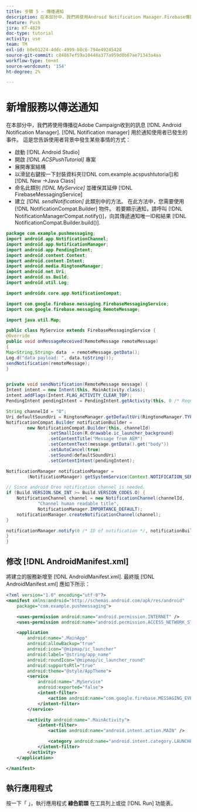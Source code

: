 ```yaml
---
title: 步驟 5 – 傳播通知
description: 在本部分中，我們將使用Android Notification Manager.Firebase傳播從Adobe Campaign收到的訊息
feature: Push
jira: KT-4829
doc-type: tutorial
activity: use
team: TM
exl-id: b0e01224-4ddc-4999-b8c6-794e49245428
source-git-commit: c84867ef59a10448a377a959d0b67ae71343a4aa
workflow-type: tm+mt
source-wordcount: '154'
ht-degree: 2%

---
```


# 新增服務以傳送通知

在本部分中，我們將使用傳播從Adobe Campaign收到的訊息 [!DNL Android Notification Manager]. [!DNL Notification manager] 用於通知使用者已發生的事件。
這是您告訴使用者背景中發生某些事情的方式：

* 啟動 [!DNL Android Studio]
* 開啟 *[!DNL ACSPushTutorial]* 專案
* 展開專案結構
* 以滑鼠右鍵按一下封裝資料夾([!DNL com.example.acspushtutorial])和 [!DNL New ->Java Class]
* 命名此類別 *[!DNL MyService]* 並確保其延伸 [!DNL FirebaseMessagingService]
* 建立 *[!DNL sendNotification]* 此類別中的方法。 在此方法中，您需要使用 [!DNL NotificationCompat.Builder] 物件。 若要顯示通知，請呼叫 [!DNL NotificationManagerCompat.notify()]，向其傳遞通知唯一ID和結果 [!DNL NotificationCompat.Builder.build()].

<!--
Removed `{.line-numbers}` below
-->

```java
package com.example.pushmessaging;
import android.app.NotificationChannel;
import android.app.NotificationManager;
import android.app.PendingIntent;
import android.content.Context;
import android.content.Intent;
import android.media.RingtoneManager;
import android.net.Uri;
import android.os.Build;
import android.util.Log;

import androidx.core.app.NotificationCompat;

import com.google.firebase.messaging.FirebaseMessagingService;
import com.google.firebase.messaging.RemoteMessage;

import java.util.Map;

public class MyService extends FirebaseMessagingService {
@Override
public void onMessageReceived(RemoteMessage remoteMessage)
{
Map<String,String> data  = remoteMessage.getData();
Log.d("data payload: ", data.toString());
sendNotification(remoteMessage);
}


private void sendNotification(RemoteMessage message) {
Intent intent = new Intent(this, MainActivity.class);
intent.addFlags(Intent.FLAG_ACTIVITY_CLEAR_TOP);
PendingIntent pendingIntent = PendingIntent.getActivity(this, 0 /* Request code */, intent, PendingIntent.FLAG_ONE_SHOT);

String channelId = "0";
Uri defaultSoundUri = RingtoneManager.getDefaultUri(RingtoneManager.TYPE_NOTIFICATION);
NotificationCompat.Builder notificationBuilder =
        new NotificationCompat.Builder(this, channelId)
                .setSmallIcon(R.drawable.ic_launcher_background)
                .setContentTitle("Message from AEM")
                .setContentText(message.getData().get("body"))
                .setAutoCancel(true)
                .setSound(defaultSoundUri)
                .setContentIntent(pendingIntent);

NotificationManager notificationManager =
        (NotificationManager) getSystemService(Context.NOTIFICATION_SERVICE);

// Since android Oreo notification channel is needed.
if (Build.VERSION.SDK_INT >= Build.VERSION_CODES.O) {
    NotificationChannel channel = new NotificationChannel(channelId,
            "Channel human readable title",
            NotificationManager.IMPORTANCE_DEFAULT);
    notificationManager.createNotificationChannel(channel);
}

notificationManager.notify(0 /* ID of notification */, notificationBuilder.build());
}
}
```

## 修改 [!DNL AndroidManifest.xml]

將建立的服務新增至 [!DNL AndroidManifest.xml]. 最終版 [!DNL AndroidManifest.xml] 應如下所示：

<!--
Removed `{.line-numbers}` below
-->

```xml
<?xml version="1.0" encoding="utf-8"?>
<manifest xmlns:android="http://schemas.android.com/apk/res/android"
    package="com.example.pushmessaging">

    <uses-permission android:name="android.permission.INTERNET" />
    <uses-permission android:name="android.permission.ACCESS_NETWORK_STATE" />

    <application
        android:name=".MainApp"
        android:allowBackup="true"
        android:icon="@mipmap/ic_launcher"
        android:label="@string/app_name"
        android:roundIcon="@mipmap/ic_launcher_round"
        android:supportsRtl="true"
        android:theme="@style/AppTheme">
        <service
            android:name=".MyService"
            android:exported="false">
            <intent-filter>
                <action android:name="com.google.firebase.MESSAGING_EVENT" />
            </intent-filter>
        </service>

        <activity android:name=".MainActivity">
            <intent-filter>
                <action android:name="android.intent.action.MAIN" />

                <category android:name="android.intent.category.LAUNCHER" />
            </intent-filter>
        </activity>
    </application>

</manifest>
```

## 執行應用程式

按一下「 」，執行應用程式 **綠色箭頭** 在工具列上或從 [!DNL Run] 功能表。
